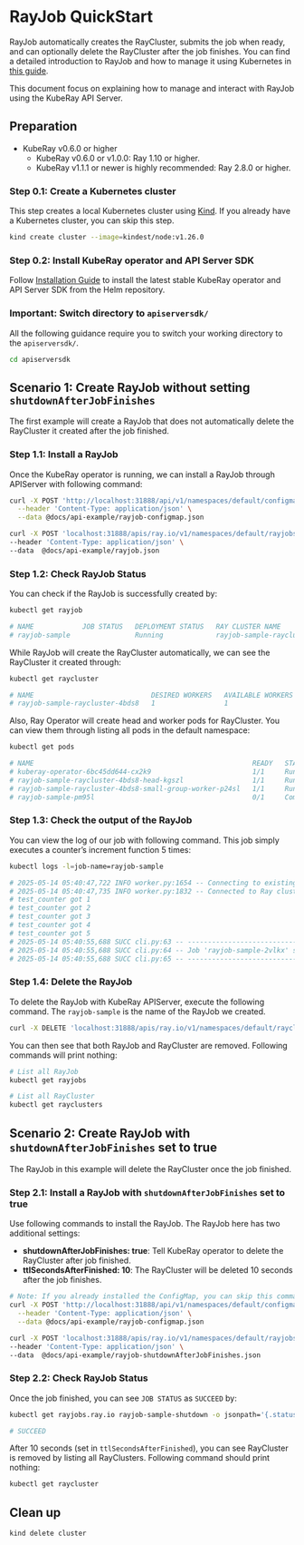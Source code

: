 # RayJob QuickStart

RayJob automatically creates the RayCluster, submits the job when ready, and can optionally delete the RayCluster after the
job finishes. You can find a detailed introduction to RayJob and how to manage it using Kubernetes in [this
guide](https://docs.ray.io/en/latest/cluster/kubernetes/getting-started/rayjob-quick-start.html).

This document focus on explaining how to manage and interact with RayJob using the KubeRay API Server.

## Preparation

- KubeRay v0.6.0 or higher
  - KubeRay v0.6.0 or v1.0.0: Ray 1.10 or higher.
  - KubeRay v1.1.1 or newer is highly recommended: Ray 2.8.0 or higher.

### Step 0.1: Create a Kubernetes cluster

This step creates a local Kubernetes cluster using [Kind](https://kind.sigs.k8s.io/). If you already have a Kubernetes
cluster, you can skip this step.

```sh
kind create cluster --image=kindest/node:v1.26.0
```

### Step 0.2: Install KubeRay operator and API Server SDK

Follow [Installation Guide](../Installation.md) to install the latest stable KubeRay operator and API Server
SDK from the Helm repository.

### Important: Switch directory to `apiserversdk/`

All the following guidance require you to switch your working directory to the
`apiserversdk/`.

```sh
cd apiserversdk
```

## Scenario 1: Create RayJob without setting `shutdownAfterJobFinishes`

The first example will create a RayJob that does not automatically delete the RayCluster
it created after the job finished.

### Step 1.1: Install a RayJob

Once the KubeRay operator is running, we can install a RayJob through APIServer with following command:

```sh
curl -X POST 'http://localhost:31888/api/v1/namespaces/default/configmaps' \
  --header 'Content-Type: application/json' \
  --data @docs/api-example/rayjob-configmap.json

curl -X POST 'localhost:31888/apis/ray.io/v1/namespaces/default/rayjobs' \
--header 'Content-Type: application/json' \
--data  @docs/api-example/rayjob.json
```

### Step 1.2: Check RayJob Status

You can check if the RayJob is successfully created by:

```sh
kubectl get rayjob

# NAME            JOB STATUS   DEPLOYMENT STATUS   RAY CLUSTER NAME                 START TIME             END TIME   AGE
# rayjob-sample                Running             rayjob-sample-raycluster-4bds8   2025-05-14T12:40:10Z              28s
```

While RayJob will create the RayCluster automatically, we can see the RayCluster it created through:

```sh
kubectl get raycluster

# NAME                             DESIRED WORKERS   AVAILABLE WORKERS   CPUS   MEMORY   GPUS   STATUS   AGE
# rayjob-sample-raycluster-4bds8   1                 1                   400m   0        0      ready    43s
```

Also, Ray Operator will create head and worker pods for RayCluster. You can view them through listing all pods in the
default namespace:

```sh
kubectl get pods

# NAME                                                      READY   STATUS      RESTARTS   AGE
# kuberay-operator-6bc45dd644-cx2k9                         1/1     Running     0          94m
# rayjob-sample-raycluster-4bds8-head-kgszl                 1/1     Running     0          63s
# rayjob-sample-raycluster-4bds8-small-group-worker-p24sl   1/1     Running     0          63s
# rayjob-sample-pm95l                                       0/1     Completed   0          37s
```

### Step 1.3: Check the output of the RayJob

You can view the log of our job with following command. This job simply executes a counter’s increment function 5
times:

```sh
kubectl logs -l=job-name=rayjob-sample

# 2025-05-14 05:40:47,722 INFO worker.py:1654 -- Connecting to existing Ray cluster at address: 10.244.0.11:6379...
# 2025-05-14 05:40:47,735 INFO worker.py:1832 -- Connected to Ray cluster. View the dashboard at 10.244.0.11:8265
# test_counter got 1
# test_counter got 2
# test_counter got 3
# test_counter got 4
# test_counter got 5
# 2025-05-14 05:40:55,688 SUCC cli.py:63 -- -----------------------------------
# 2025-05-14 05:40:55,688 SUCC cli.py:64 -- Job 'rayjob-sample-2vlkx' succeeded
# 2025-05-14 05:40:55,688 SUCC cli.py:65 -- -----------------------------------
```

### Step 1.4: Delete the RayJob

To delete the RayJob with KubeRay APIServer, execute the following command. The `rayjob-sample` is the name of
the RayJob we created.

```sh
curl -X DELETE 'localhost:31888/apis/ray.io/v1/namespaces/default/rayclusters/rayjob-sample'
```

You can then see that both RayJob and RayCluster are removed. Following commands will
print nothing:

```sh
# List all RayJob
kubectl get rayjobs

# List all RayCluster
kubectl get rayclusters
```

## Scenario 2: Create RayJob with `shutdownAfterJobFinishes` set to true

The RayJob in this example will delete the RayCluster once the job finished.

### Step 2.1: Install a RayJob with `shutdownAfterJobFinishes` set to true

Use following commands to install the RayJob. The RayJob here has two additional settings:

- **shutdownAfterJobFinishes: true**: Tell KubeRay operator to delete the RayCluster after
job finished.
- **ttlSecondsAfterFinished: 10**: The RayCluster will be deleted 10 seconds after the job
finishes.

```sh
# Note: If you already installed the ConfigMap, you can skip this command
curl -X POST 'http://localhost:31888/api/v1/namespaces/default/configmaps' \
  --header 'Content-Type: application/json' \
  --data @docs/api-example/rayjob-configmap.json

curl -X POST 'localhost:31888/apis/ray.io/v1/namespaces/default/rayjobs' \
--header 'Content-Type: application/json' \
--data  @docs/api-example/rayjob-shutdownAfterJobFinishes.json
```

### Step 2.2: Check RayJob Status

Once the job finished, you can see `JOB STATUS` as `SUCCEED` by:

```sh
kubectl get rayjobs.ray.io rayjob-sample-shutdown -o jsonpath='{.status.jobStatus}'

# SUCCEED
```

After 10 seconds (set in `ttlSecondsAfterFinished`), you can see RayCluster is removed by
listing all RayClusters. Following command should print nothing:

```sh
kubectl get raycluster
```

## Clean up

```sh
kind delete cluster
```
